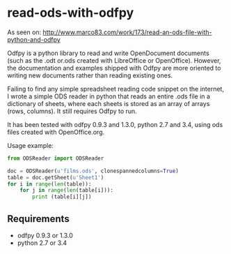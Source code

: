 read-ods-with-odfpy
===================

As seen on: http://www.marco83.com/work/173/read-an-ods-file-with-python-and-odfpy

Odfpy is a python library to read and write OpenDocument documents (such as the .odt or.ods created with LibreOffice or OpenOffice). However, the documentation and examples shipped with Odfpy are more oriented to writing new documents rather than reading existing ones.

Failing to find any simple spreadsheet reading code snippet on the internet, I wrote a simple ODS reader in python that reads an entire .ods file in a dictionary of sheets, where each sheets is stored as an array of arrays (rows, columns). It still requires Odfpy to run.

It has been tested with odfpy 0.9.3 and 1.3.0, python 2.7 and 3.4, using ods files created with OpenOffice.org.

Usage example:

```python
from ODSReader import ODSReader

doc = ODSReader(u'films.ods', clonespannedcolumns=True)
table = doc.getSheet(u'Sheet1')
for i in range(len(table)):
    for j in range(len(table[i])):
        print (table[i][j])
```

Requirements
-----------------
 * odfpy 0.9.3 or 1.3.0
 * python 2.7 or 3.4
